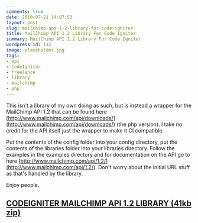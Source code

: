 ```yaml
---
comments: true
date: 2010-07-21 14:07:53
layout: post
slug: mailchimp-api-1-2-library-for-code-igniter
title: MailChimp API 1.2 Library For Code Igniter
summary: MailChimp API 1.2 Library For Code Igniter
wordpress_id: 112
image: placeholder.jpg
tags:
- api
- CodeIgniter
- freelance
- library
- mailchimp
- php
---
```


This isn't a library of my own doing as such, but is instead a wrapper for the MailChimp API 1.2 that can be found here [http://www.mailchimp.com/api/downloads/](http://www.mailchimp.com/api/downloads/) (the php version). I take no credit for the API itself just the wrapper to make it CI compatible.

Put the contents of the config folder into your config directory, put the contents of the libraries folder into your libraries directory. Follow the examples in the examples directory and for documentation on the API go to here [http://www.mailchimp.com/api/1.2/](http://www.mailchimp.com/api/1.2/). Don't worry about the initial URL stuff as that's handled by the library.

Enjoy people.


## [CODEIGNITER MAILCHIMP API 1.2 LIBRARY (41kb zip)](/img/posts/mcapi_ci_library.zip)
